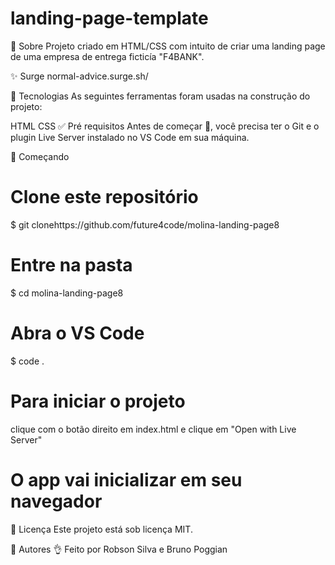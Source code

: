 # landing-page-template

🎯 Sobre
Projeto criado em HTML/CSS com intuito de criar uma landing page de uma empresa de entrega ficticía "F4BANK".

✨ Surge
normal-advice.surge.sh/

🚀 Tecnologias
As seguintes ferramentas foram usadas na construção do projeto:

HTML
CSS
✅ Pré requisitos
Antes de começar 🏁, você precisa ter o Git e o plugin Live Server instalado no VS Code em sua máquina.

🏁 Começando
# Clone este repositório
$ git clonehttps://github.com/future4code/molina-landing-page8

# Entre na pasta
$ cd molina-landing-page8

# Abra o VS Code
$ code .

# Para iniciar o projeto
clique com o botão direito em index.html e clique em "Open with Live Server"

# O app vai inicializar em seu navegador
📝 Licença
Este projeto está sob licença MIT.

💬 Autores
👌 Feito por Robson Silva e Bruno Poggian

 
